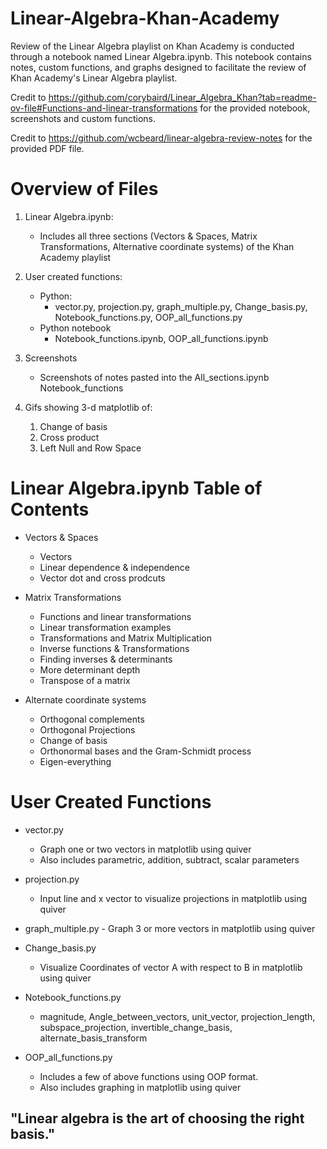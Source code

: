 # Linear-Algebra-Khan-Academy

Review of the Linear Algebra playlist on Khan Academy is conducted through a notebook named Linear Algebra.ipynb. This notebook contains notes, custom functions, and graphs designed to facilitate the review of Khan Academy's Linear Algebra playlist.

Credit to https://github.com/corybaird/Linear_Algebra_Khan?tab=readme-ov-file#Functions-and-linear-transformations for the provided notebook, screenshots and custom functions.

Credit to https://github.com/wcbeard/linear-algebra-review-notes for the provided PDF file.

# Overview of Files
1. Linear Algebra.ipynb:
    * Includes all three sections (Vectors & Spaces, Matrix Transformations, Alternative coordinate systems) of the Khan Academy playlist

2. User created functions:
    * Python:
        - vector.py, projection.py, graph_multiple.py, Change_basis.py, Notebook_functions.py, OOP_all_functions.py
    * Python notebook
        - Notebook_functions.ipynb, OOP_all_functions.ipynb

3. Screenshots
    * Screenshots of notes pasted into the All_sections.ipynb Notebook_functions

4. Gifs showing 3-d matplotlib of:
    1. Change of basis
    2. Cross product
    3. Left Null and Row Space


# Linear Algebra.ipynb Table of Contents

* Vectors & Spaces
    * Vectors
    * Linear dependence & independence
    * Vector dot and cross prodcuts


* Matrix Transformations
    * Functions and linear transformations
    * Linear transformation examples
    * Transformations and Matrix Multiplication
    * Inverse functions & Transformations
    * Finding inverses & determinants
    * More determinant depth
    * Transpose of a matrix


* Alternate coordinate systems
    * Orthogonal complements
    * Orthogonal Projections
    * Change of basis
    * Orthonormal bases and the Gram-Schmidt process
    * Eigen-everything

# User Created Functions

* vector.py
    - Graph one or two vectors in matplotlib using quiver
    - Also includes parametric, addition, subtract, scalar parameters

* projection.py
    - Input line and x vector to visualize projections in matplotlib using quiver

* graph_multiple.py
       - Graph 3 or more vectors in matplotlib using quiver

* Change_basis.py
     - Visualize Coordinates of vector A with respect to B in matplotlib using quiver

* Notebook_functions.py
    - magnitude, Angle_between_vectors, unit_vector, projection_length, subspace_projection, invertible_change_basis, alternate_basis_transform

* OOP_all_functions.py
    - Includes a few of above functions using OOP format.
    - Also includes graphing in matplotlib using quiver

## "Linear algebra is the art of choosing the right basis."
